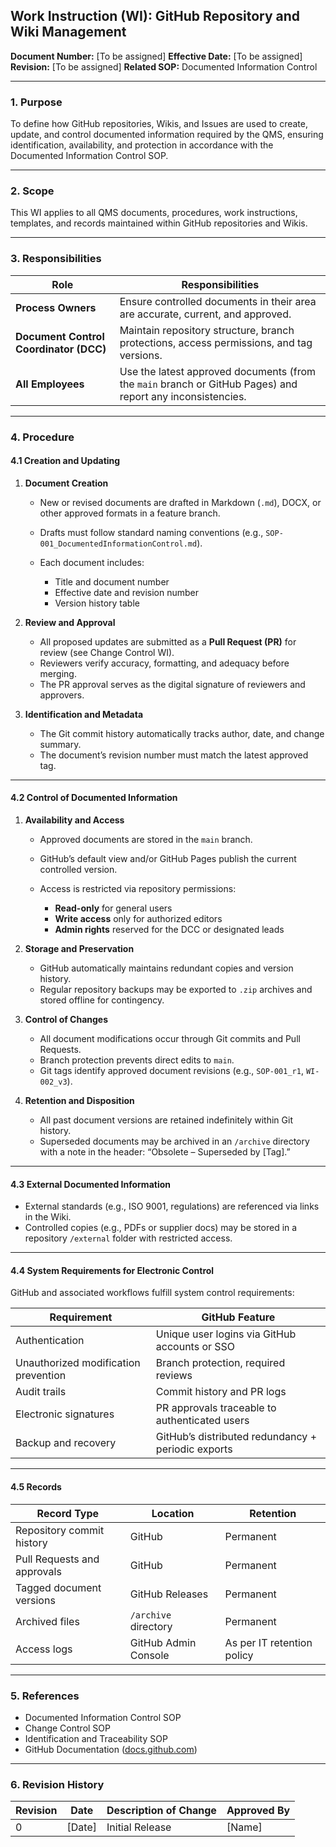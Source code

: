 ## **Work Instruction (WI): GitHub Repository and Wiki Management**

**Document Number:** [To be assigned]
**Effective Date:** [To be assigned]
**Revision:** [To be assigned]
**Related SOP:** Documented Information Control

---

### **1. Purpose**

To define how GitHub repositories, Wikis, and Issues are used to create, update, and control documented information required by the QMS, ensuring identification, availability, and protection in accordance with the Documented Information Control SOP.

---

### **2. Scope**

This WI applies to all QMS documents, procedures, work instructions, templates, and records maintained within GitHub repositories and Wikis.

---

### **3. Responsibilities**

| Role                                   | Responsibilities                                                                                           |
| -------------------------------------- | ---------------------------------------------------------------------------------------------------------- |
| **Process Owners**                     | Ensure controlled documents in their area are accurate, current, and approved.                             |
| **Document Control Coordinator (DCC)** | Maintain repository structure, branch protections, access permissions, and tag versions.                   |
| **All Employees**                      | Use the latest approved documents (from the `main` branch or GitHub Pages) and report any inconsistencies. |

---

### **4. Procedure**

#### **4.1 Creation and Updating**

1. **Document Creation**

   * New or revised documents are drafted in Markdown (`.md`), DOCX, or other approved formats in a feature branch.
   * Drafts must follow standard naming conventions (e.g., `SOP-001_DocumentedInformationControl.md`).
   * Each document includes:

     * Title and document number
     * Effective date and revision number
     * Version history table

2. **Review and Approval**

   * All proposed updates are submitted as a **Pull Request (PR)** for review (see Change Control WI).
   * Reviewers verify accuracy, formatting, and adequacy before merging.
   * The PR approval serves as the digital signature of reviewers and approvers.

3. **Identification and Metadata**

   * The Git commit history automatically tracks author, date, and change summary.
   * The document’s revision number must match the latest approved tag.

---

#### **4.2 Control of Documented Information**

1. **Availability and Access**

   * Approved documents are stored in the `main` branch.
   * GitHub’s default view and/or GitHub Pages publish the current controlled version.
   * Access is restricted via repository permissions:

     * **Read-only** for general users
     * **Write access** only for authorized editors
     * **Admin rights** reserved for the DCC or designated leads

2. **Storage and Preservation**

   * GitHub automatically maintains redundant copies and version history.
   * Regular repository backups may be exported to `.zip` archives and stored offline for contingency.

3. **Control of Changes**

   * All document modifications occur through Git commits and Pull Requests.
   * Branch protection prevents direct edits to `main`.
   * Git tags identify approved document revisions (e.g., `SOP-001_r1`, `WI-002_v3`).

4. **Retention and Disposition**

   * All past document versions are retained indefinitely within Git history.
   * Superseded documents may be archived in an `/archive` directory with a note in the header: “Obsolete – Superseded by [Tag].”

---

#### **4.3 External Documented Information**

* External standards (e.g., ISO 9001, regulations) are referenced via links in the Wiki.
* Controlled copies (e.g., PDFs or supplier docs) may be stored in a repository `/external` folder with restricted access.

---

#### **4.4 System Requirements for Electronic Control**

GitHub and associated workflows fulfill system control requirements:

| Requirement                          | GitHub Feature                                     |
| ------------------------------------ | -------------------------------------------------- |
| Authentication                       | Unique user logins via GitHub accounts or SSO      |
| Unauthorized modification prevention | Branch protection, required reviews                |
| Audit trails                         | Commit history and PR logs                         |
| Electronic signatures                | PR approvals traceable to authenticated users      |
| Backup and recovery                  | GitHub’s distributed redundancy + periodic exports |

---

#### **4.5 Records**

| Record Type                 | Location             | Retention                  |
| --------------------------- | -------------------- | -------------------------- |
| Repository commit history   | GitHub               | Permanent                  |
| Pull Requests and approvals | GitHub               | Permanent                  |
| Tagged document versions    | GitHub Releases      | Permanent                  |
| Archived files              | `/archive` directory | Permanent                  |
| Access logs                 | GitHub Admin Console | As per IT retention policy |

---

### **5. References**

* Documented Information Control SOP
* Change Control SOP
* Identification and Traceability SOP
* GitHub Documentation ([docs.github.com](https://docs.github.com))

---

### **6. Revision History**

| Revision | Date   | Description of Change | Approved By |
| -------- | ------ | --------------------- | ----------- |
| 0        | [Date] | Initial Release       | [Name]      |

